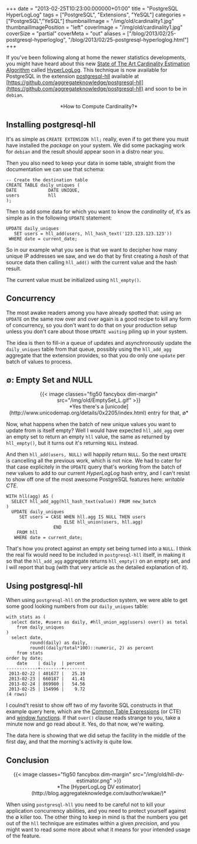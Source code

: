 +++
date = "2013-02-25T10:23:00.000000+01:00"
title = "PostgreSQL HyperLogLog"
tags = ["PostgreSQL", "Extensions", "YeSQL"]
categories = ["PostgreSQL","YeSQL"]
thumbnailImage = "/img/old/cardinality1.jpg"
thumbnailImagePosition = "left"
coverImage = "/img/old/cardinality1.jpg"
coverSize = "partial"
coverMeta = "out"
aliases = ["/blog/2013/02/25-postgresql-hyperloglog",
           "/blog/2013/02/25-postgresql-hyperloglog.html"]
+++

If you've been following along at home the newer statistics developments,
you might have heard about this new
[State of The Art Cardinality Estimation Algorithm](http://research.google.com/pubs/pub40671.html) called 
[HyperLogLog](http://metamarkets.com/2012/fast-cheap-and-98-right-cardinality-estimation-for-big-data/). This
technique is now available for PostgreSQL in the extension 
[postgresql-hll](http://blog.aggregateknowledge.com/2013/02/04/open-source-release-postgresql-hll/)
available at 
[https://github.com/aggregateknowledge/postgresql-hll](https://github.com/aggregateknowledge/postgresql-hll) and soon
to be in 
`debian`.

<center>*How to Compute Cardinality?*</center>


## Installing postgresql-hll

It's as simple as 
`CREATE EXTENSION hll;` really, even if to get there you
must have installed the 
*package* on your system. We did some packaging work
for 
`debian` and the result should appear soon in a distro near you.

Then you also need to keep your data in some table, straight from the
documentation we can use that schema:

~~~
-- Create the destination table
CREATE TABLE daily_uniques (
DATE            DATE UNIQUE,
users           hll
);
~~~


Then to add some data for which you want to know the 
*cardinality* of, it's as
simple as in the following 
`UPDATE` statement:

~~~
UPDATE daily_uniques
   SET users = hll_add(users, hll_hash_text('123.123.123.123'))
 WHERE date = current_date;
~~~


So in our example what you see is that we want to decipher how many unique
IP addresses we saw, and we do that by first creating a 
*hash* of that source
data then calling 
`hll_add()` with the current value and the hash result.

The current value must be initialized using 
`hll_empty()`.


## Concurrency

The most awake readers among you have already spotted that: using an 
`UPDATE`
on the same row over and over again is a good recipe to kill any form of
concurrency, so you don't want to do that on your production setup unless
you don't care about those 
`UPDATE waiting` piling up in your system.

The idea is then to fill-in a queue of updates and asynchronously update the
`daily_uniques` table from that queue, possibly using the 
`hll_add_agg`
aggregate that the extension provides, so that you do only one 
`update` per
batch of values to process.


## ∅: Empty Set and NULL
<center>
{{< image classes="fig50 fancybox dim-margin" src="/img/old/EmptySet_L.gif" >}}
</center>

<center>*Yes there's a [unicode](http://www.unicodemap.org/details/0x2205/index.html) entry for that, ∅*</center>

Now, what happens when the batch of new unique values you want to update
from is itself empty? Well I would have expected 
`hll_add_agg` over an empty
set to return an empty 
`hll` value, the same as returned by 
`hll_empty()`, but
it turns out it's returning 
`NULL` instead.

And then 
`hll_add(users, NULL)` will happily return 
`NULL`. So the next 
`UPDATE`
is cancelling all the previous work, which is not nice. We had to cater for
that case explicitely in the 
`UPDATE` query that's working from the batch of
new values to add to our current 
*HyperLogLog* hash entry, and I can't resist
to show off one of the most awesome PostgreSQL features here: 
*writable CTE*.

~~~
WITH hll(agg) AS (
  SELECT hll_add_agg(hll_hash_text(value)) FROM new_batch
)
  UPDATE daily_uniques
     SET users = CASE WHEN hll.agg IS NULL THEN users
                      ELSE hll_union(users, hll.agg)
                  END
    FROM hll
   WHERE date = current_date;
~~~


That's how you protect against an empty set being turned into a 
`NULL`. I
think the real fix would need to be included in 
`postgresql-hll` itself, in
making it so that the 
`hll_add_agg` aggregate returns 
`hll_empty()` on an empty
set, and I will report that bug (with that very article as the detailed
explanation of it).


## Using postgresql-hll

When using 
`postgresql-hll` on the production system, we were able to get some
good looking numbers from our 
`daily_uniques` table:

~~~
with stats as (
  select date, #users as daily, #hll_union_agg(users) over() as total
    from daily_uniques
)
  select date,
         round(daily) as daily,
         round((daily/total*100)::numeric, 2) as percent
    from stats
order by date;
    date    | daily  | percent 
------------+--------+---------
 2013-02-22 | 401677 |   25.19
 2013-02-23 | 660187 |   41.41
 2013-02-24 | 869980 |   54.56
 2013-02-25 | 154996 |    9.72
(4 rows)
~~~


I coulnd't resist to show off two of my favorite SQL constructs in that
example query here, which are the 
[Common Table Expressions](http://www.postgresql.org/docs/9.2/static/queries-with.html) (or CTE) and
[window functions](http://www.postgresql.org/docs/9.2/static/tutorial-window.html). If that 
`over()` clause reads strange to you, take a minute
now and go read about it. Yes, do that now, we're waiting.

The data here is showing that we did setup the facility in the middle of the
first day, and that the morning's activity is quite low.


## Conclusion
<center>
{{< image classes="fig50 fancybox dim-margin" src="/img/old/hll-dv-estimator.png" >}}
</center>

<center>*The [HyperLogLog DV estimator](http://blog.aggregateknowledge.com/author/wwkae/)*</center>

When using 
`postgresql-hll` you need to be careful not to kill your
application concurrency abilities, and you need to protect yourself against
the ∅ killer too. The other thing to keep in mind is that the numbers you
get out of the 
`hll` technique are estimates within a given 
*precision*, and you
might want to read some more about what it means for your intended usage of
the feature.
